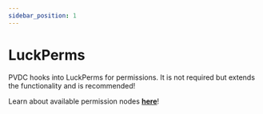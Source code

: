 ```yaml
---
sidebar_position: 1
---
```


# LuckPerms

PVDC hooks into LuckPerms for permissions. It is not required but extends the functionality and is recommended!

Learn about available permission nodes **[here](../usage/permissions.md)**!